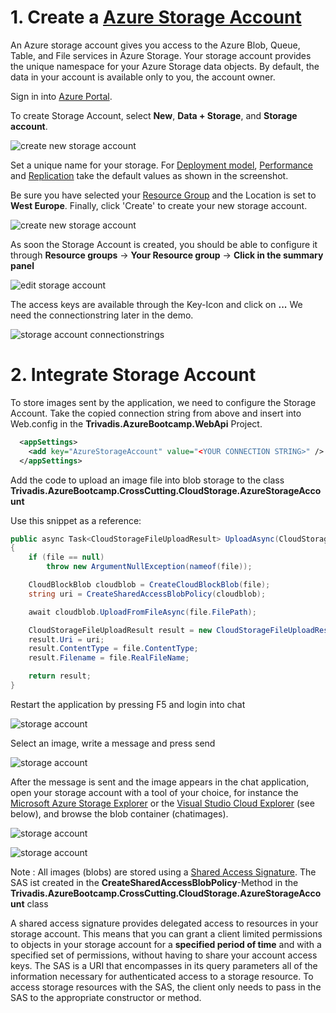
# 1. Create a [Azure Storage Account](https://azure.microsoft.com/en-us/documentation/articles/storage-introduction/)

An Azure storage account gives you access to the Azure Blob, Queue, Table, and File services in Azure Storage.
Your storage account provides the unique namespace for your Azure Storage data objects. 
By default, the data in your account is available only to you, the account owner.

Sign in into [Azure Portal](https://portal.azure.com/).

To create Storage Account, select **New**, **Data + Storage**, and **Storage account**.

![create new storage account](./images/01-storageaccount-01.png)

Set a unique name for your storage. For [Deployment model](https://azure.microsoft.com/en-us/documentation/articles/resource-manager-deployment-model/), [Performance](https://azure.microsoft.com/en-us/documentation/articles/storage-introduction/#introducing-the-azure-storage-services) 
and [Replication](https://azure.microsoft.com/en-us/documentation/articles/storage-redundancy/) take the default values as shown in the screenshot.

Be sure you have selected your [Resource Group](https://azure.microsoft.com/en-us/documentation/articles/resource-group-overview/#resource-groups) and the Location is set to **West Europe**.
Finally, click 'Create' to create your new storage account.

![create new storage account](./images/01-storageaccount-02.png)

As soon the Storage Account is created, you should be able to configure it through **Resource groups** -> **Your Resource group** -> **Click in the summary panel** 

![edit storage account](./images/01-storageaccount-03.png)

The access keys are available through the Key-Icon and click on **...**
We need the connectionstring later in the demo. 

![storage account connectionstrings](./images/01-storageaccount-04.png)


# 2. Integrate Storage Account

To store images sent by the application, we need to configure the Storage Account.
Take the copied connection string from above and insert into Web.config in the **Trivadis.AzureBootcamp.WebApi** Project.

```xml
  <appSettings>
    <add key="AzureStorageAccount" value="<YOUR CONNECTION STRING>" />
  </appSettings>
```

Add the code to upload an image file into blob storage to the class
**Trivadis.AzureBootcamp.CrossCutting.CloudStorage.AzureStorageAccount**
 
Use this snippet as a reference:

```csharp
public async Task<CloudStorageFileUploadResult> UploadAsync(CloudStorageFileUpload file)
{
    if (file == null)
        throw new ArgumentNullException(nameof(file));

    CloudBlockBlob cloudblob = CreateCloudBlockBlob(file);
    string uri = CreateSharedAccessBlobPolicy(cloudblob);

    await cloudblob.UploadFromFileAsync(file.FilePath);

    CloudStorageFileUploadResult result = new CloudStorageFileUploadResult();
    result.Uri = uri;
    result.ContentType = file.ContentType;
    result.Filename = file.RealFileName;

    return result;
}
```

Restart the application by pressing F5 and login into chat

![storage account](./images/02-integration-01.png)

Select an image, write a message and press send 

![storage account](./images/02-integration-02.png)

After the message is sent and the image appears in the chat application, open your storage account with a tool of your choice, 
for instance the [Microsoft Azure Storage Explorer](http://storageexplorer.com/) or the 
[Visual Studio Cloud Explorer](https://visualstudiogallery.msdn.microsoft.com/84e83a7c-9606-4f9f-83dd-0f6182f13add/)
(see below), and browse the blob container (chatimages). 

![storage account](./images/02-integration-03.png)

![storage account](./images/02-integration-04.png)


Note : All images (blobs) are stored using a [Shared Access Signature](https://azure.microsoft.com/en-us/documentation/articles/storage-dotnet-shared-access-signature-part-1/). The SAS ist created in the **CreateSharedAccessBlobPolicy**-Method in the **Trivadis.AzureBootcamp.CrossCutting.CloudStorage.AzureStorageAccount** class

A shared access signature provides delegated access to resources in your storage account. 
This means that you can grant a client limited permissions to objects in your storage account 
for a **specified period of time** and with a specified set of permissions, without having to share your account access keys. The SAS is a URI that encompasses in its query parameters all of the information necessary for authenticated access to a storage resource. 
To access storage resources with the SAS, the client only needs to pass in the SAS to the appropriate constructor or method.




